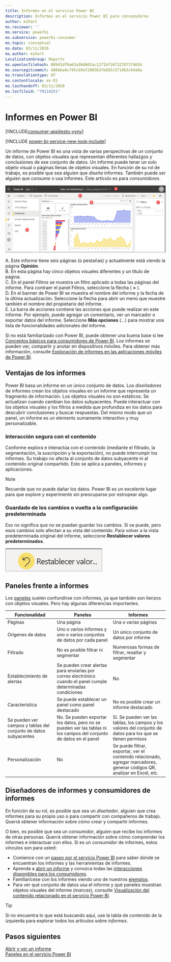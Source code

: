 ```yaml
---
title: Informes en el servicio Power BI
description: Informes en el servicio Power BI para consumidores
author: mihart
ms.reviewer: ''
ms.service: powerbi
ms.subservice: powerbi-consumer
ms.topic: conceptual
ms.date: 03/11/2020
ms.author: mihart
LocalizationGroup: Reports
ms.openlocfilehash: 089d1df9a63a30d602ac12f1bf18f32787374654
ms.sourcegitcommit: 480bba9c745cb9af2005637e693c5714b3c64a8a
ms.translationtype: HT
ms.contentlocale: es-ES
ms.lasthandoff: 03/11/2020
ms.locfileid: "79114251"
---
```

# <a name="reports-in-power-bi"></a>Informes en Power BI

[!INCLUDE[consumer-appliesto-yyny](../includes/consumer-appliesto-yyny.md)]

[!INCLUDE [power-bi-service-new-look-include](../includes/power-bi-service-new-look-include.md)]

Un informe de Power BI es una vista de varias perspectivas de un conjunto de datos, con objetos visuales que representan diferentes hallazgos y conclusiones de ese conjunto de datos.  Un informe puede tener un solo objeto visual o páginas llenas de objetos visuales. En función de su rol de trabajo, es posible que sea alguien que *diseña* informes. También puede ser alguien que *consume* o usa informes. Este artículo es para *consumidores*.

![Captura de pantalla de la página de un informe.](./media/end-user-reports/power-bi-report.png)

A. Este informe tiene seis páginas (o pestañas) y actualmente está viendo la página **Opinión**.    
B. En esta página hay cinco objetos visuales diferentes y un título de página.    
C. En el panel *Filtros* se muestra un filtro aplicado a todas las páginas del informe. Para contraer el panel Filtros, seleccione la flecha ( **>** ).    
D. En el banner de Power BI se muestra el nombre del informe y la fecha de la última actualización. Seleccione la flecha para abrir un menú que muestre también el nombre del propietario del informe.    
E. La barra de acciones contiene las acciones que puede realizar en este informe.  Por ejemplo, puede agregar un comentario, ver un marcador o exportar datos del informe.  Seleccione **Más opciones** (...) para mostrar una lista de funcionalidades adicionales del informe.    

Si no está familiarizado con Power BI, puede obtener una buena base si lee [Conceptos básicos para consumidores de Power BI](end-user-basic-concepts.md). Los informes se pueden ver, compartir y anotar en dispositivos móviles. Para obtener más información, consulte [Exploración de informes en las aplicaciones móviles de Power BI](mobile/mobile-reports-in-the-mobile-apps.md).

## <a name="advantages-of-reports"></a>Ventajas de los informes

Power BI basa un informe en un único conjunto de datos. Los *diseñadores* de informes crean los objetos visuales en un informe que representa un fragmento de información. Los objetos visuales no son estáticos.  Se actualizan cuando cambian los datos subyacentes. Puede interactuar con los objetos visuales y los filtros a medida que profundiza en los datos para descubrir conclusiones y buscar respuestas. Del mismo modo que un panel, un informe es un elemento sumamente interactivo y muy personalizable.

### <a name="safely-interact-with-content"></a>Interacción segura con el contenido

Conforme explora e interactúa con el contenido (mediante el filtrado, la segmentación, la suscripción y la exportación), no puede interrumpir los informes. Su trabajo no afecta al conjunto de datos subyacente ni al contenido original compartido. Esto se aplica a paneles, informes y aplicaciones.

> [!NOTE]
> Recuerde que no puede dañar los datos. Power BI es un excelente lugar para que explore y experimente sin preocuparse por estropear algo.

### <a name="save-your-changes-or-revert-to-the-default-settings"></a>Guardado de los cambios o vuelta a la configuración predeterminada

Eso no significa que no se puedan guardar los cambios. Sí se puede, pero esos cambios solo afectan a su vista del contenido. Para volver a la vista predeterminada original del informe, seleccione **Restablecer valores predeterminados**.

![Captura de pantalla del icono Volver al valor predeterminado.](./media/end-user-reports/power-bi-reset.png)

## <a name="dashboards-versus-reports"></a>Paneles frente a informes

Los [paneles](end-user-dashboards.md) suelen confundirse con informes, ya que también son lienzos con objetos visuales. Pero hay algunas diferencias importantes.  

| **Funcionalidad** | **Paneles** | **Informes** |
| --- | --- | --- |
| Páginas |Una página |Una o varias páginas |
| Orígenes de datos |Uno o varios informes y uno o varios conjuntos de datos por cada panel |Un único conjunto de datos por informe |
| Filtrado |No es posible filtrar ni segmentar |Numerosas formas de filtrar, resaltar y segmentar |
| Establecimiento de alertas |Se pueden crear alertas para enviarlas por correo electrónico cuando el panel cumple determinadas condiciones |No |
| Característica |Se puede establecer un panel como panel destacado |No es posible crear un informe destacado |
| Se pueden ver campos y tablas del conjunto de datos subyacentes |No. Se pueden exportar los datos, pero no se pueden ver las tablas ni los campos del conjunto de datos en el panel |Sí. Se pueden ver las tablas, los campos y los valores del conjunto de datos para los que se tienen permisos |
| Personalización |No  |Se puede filtrar, exportar, ver el contenido relacionado, agregar marcadores, generar códigos QR, analizar en Excel, etc. |

<!--| Available in Power BI Desktop |No |Yes, can create and view reports in Desktop |
| Pinning |Can pin existing visuals (tiles) only from current dashboard to your other dashboards |Can pin visuals (as tiles) to any of your dashboards. Can pin entire report pages to any of your dashboards. | -->

## <a name="report-designers-and-report-consumers"></a>Diseñadores de informes y consumidores de informes

En función de su rol, es posible que sea un *diseñador*, alguien que crea informes para su propio uso o para compartir con compañeros de trabajo. Querrá obtener información sobre cómo crear y compartir informes.

O bien, es posible que sea un *consumidor*, alguien que recibe los informes de otras personas. Querrá obtener información sobre cómo comprender los informes e interactuar con ellos. Si es un *consumidor* de informes, estos vínculos son para usted:

* Comience con un [paseo por el servicio Power BI](end-user-basic-concepts.md) para saber dónde se encuentran los informes y las herramientas de informes.
* Aprenda a [abrir un informe](end-user-report-open.md) y conozca todas las [interacciones disponibles para los consumidores](end-user-reading-view.md).
* Familiarícese con los informes viendo uno de nuestros [ejemplos](../sample-tutorial-connect-to-the-samples.md).  
* Para ver qué conjunto de datos usa el informe y qué paneles muestran objetos visuales del informe (*marcas*), consulte [Visualización del contenido relacionado en el servicio Power BI](end-user-related.md).

> [!TIP]
> Si no encuentra lo que está buscando aquí, use la tabla de contenido de la izquierda para explorar todos los artículos sobre *informes*.

## <a name="next-steps"></a>Pasos siguientes

[Abrir y ver un informe](end-user-report-open.md)    
[Paneles en el servicio Power BI](end-user-dashboards.md)
